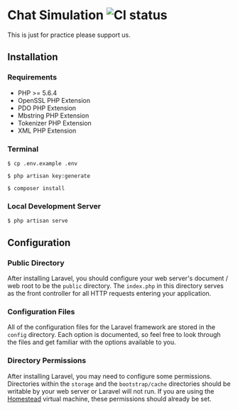 # Chat Simulation ![CI status](https://img.shields.io/badge/build-passing-brightgreen.svg)

This is just for practice please support us.

## Installation

### Requirements
* PHP >= 5.6.4
* OpenSSL PHP Extension
* PDO PHP Extension
* Mbstring PHP Extension
* Tokenizer PHP Extension
* XML PHP Extension

### Terminal

```
$ cp .env.example .env
```

```
$ php artisan key:generate
```

```
$ composer install
```

### Local Development Server

```
$ php artisan serve
```

## Configuration

### Public Directory
After installing Laravel, you should configure your web server's document / web root to be the  `public` directory. The `index.php` in this directory serves as the front controller for all HTTP requests entering your application.

### Configuration Files
All of the configuration files for the Laravel framework are stored in the `config` directory. Each option is documented, so feel free to look through the files and get familiar with the options available to you.

### Directory Permissions

After installing Laravel, you may need to configure some permissions. Directories within the  `storage` and the `bootstrap/cache` directories should be writable by your web server or Laravel will not run. If you are using the [Homestead](https://laravel.com/docs/5.4/homestead) virtual machine, these permissions should already be set.  